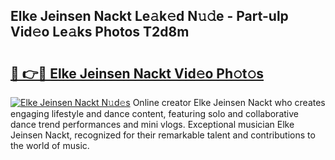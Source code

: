 ## Elke Jeinsen Nackt Le𝚊k𝚎d N𝚞𝚍e - Part-ulp Vid𝚎o Le𝚊ks Photos T2d8m

# <h2><a href="http://fba66v.evod.top/?m=Elke+Jeinsen+Nackt">🔗 👉🔴 Elke Jeinsen Nackt Vid𝚎o Ph𝚘t𝚘s</a></h2>

[![Elke Jeinsen Nackt N𝚞d𝚎s](https://i.imgur.com/8V9OHl7.gif)](http://fba66v.evod.top/?m=Elke+Jeinsen+Nackt)
Online creator Elke Jeinsen Nackt who creates engaging lifestyle and dance content, featuring solo and collaborative dance trend performances and mini vlogs. Exceptional musician Elke Jeinsen Nackt, recognized for their remarkable talent and contributions to the world of music. 
